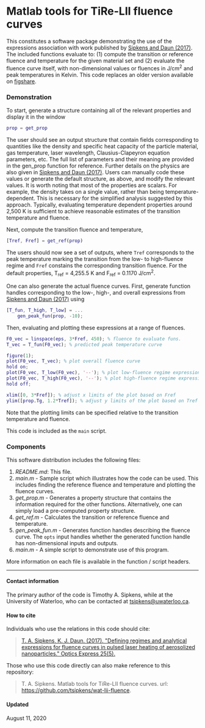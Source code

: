# Matlab tools for TiRe-LII fluence curves

This constitutes a software package demonstrating the use of the expressions association with work published by [Sipkens and Daun (2017)][1_main]. The included functions evaluate to: (1) compute the transition or reference fluence and temperature for the given material set and (2) evaluate the fluence curve itself, with non-dimensional values or fluences in J/cm<sup>2</sup> and peak temperatures in Kelvin. This code replaces an older version available on [figshare][2].  

### Demonstration

To start, generate a structure containing all of the relevant properties and display it in the window

```Matlab
prop = get_prop
```

The user should see an output structure that contain fields corresponding to quantities like the density and specific heat capacity of the particle material, gas temperature, laser wavelength, Clausius-Clapeyron equation parameters, etc. The full list of parameters and their meaning are provided in the gen_prop function for reference. Further details on the physics are also given in [Sipkens and Daun (2017)][1_main]. Users can manually code these values or generate the default structure, as above, and modify the relevant values. It is worth noting that most of the properties are scalars. For example, the density takes on a single value, rather than being temperature-dependent. This is necessary for the simplified analysis suggested by this approach. Typically, evaluating temperature dependent properties around 2,500 K is sufficient to achieve reasonable estimates of the transition temperature and fluence. 

Next, compute the transition fluence and temperature,

```Matlab
[Tref, Fref] = get_ref(prop)
```

The users should now see a set of outputs, where `Tref` corresponds to the peak temperature marking the transition from the low- to high-fluence regime and `Fref` constains the corresponding transition fluence. For the default properties, T<sub>ref</sub> =  4,255.5 K and F<sub>ref</sub> = 0.1170 J/cm<sup>2</sup>. 

One can also generate the actual fluence curves. First, generate function handles corresponding to the low-, high-, and overall expressions from [Sipkens and Daun (2017)][1_main] using

```Matlab
[T_fun, T_high, T_low] = ...
    gen_peak_fun(prop, -10);
```

Then, evaluating and plotting these expressions at a range of fluences. 

```Matlab
F0_vec = linspace(eps, 3*Fref, 450); % fluence to evaluate funs.
T_vec = T_fun(F0_vec); % predicted peak temperature curve

figure(1);
plot(F0_vec, T_vec); % plot overall fluence curve
hold on;
plot(F0_vec, T_low(F0_vec), '--'); % plot low-fluence regime expression
plot(F0_vec, T_high(F0_vec), '--'); % plot high-fluence regime expression
hold off;

xlim([0, 3*Fref]); % adjust x limits of the plot based on Fref
ylim([prop.Tg, 1.2*Tref]); % adjust y limits of the plot based on Tref
```

Note that the plotting limits can be specified relative to the transition temperature and fluence. 

This code is included as the `main` script. 

### Components

This software distribution includes the following files:

1. *README.md*: This file. 
2. *main.m* - Sample script which illustrates how the code can be used. This includes finding the reference fluence and temperature and plotting the fluence curves. 
3. *get_prop.m* - Generates a property structure that contains the information required for the other functions. Alternatively, one can simply load a pre-computed property structure. 
4. *get_ref.m* - Calculates the transition or reference fluence and temperature.
5. *gen_peak_fun.m* - Generates function handles describing the fluence curve. The `opts` input handles whether the generated function handle has non-dimensional inputs and outputs. 
6. *main.m* - A simple script to demonstrate use of this program. 

More information on each file is available in the function / script headers. 

---------

#### Contact information

The primary author of the code is Timothy A. Sipkens, while at the University of Waterloo, who can be contacted at tsipkens@uwaterloo.ca. 

#### How to cite

Individuals who use the relations in this code should cite:

> [T. A. Sipkens, K. J. Daun. (2017). "Defining regimes and analytical expressions for fluence curves in pulsed laser heating of aerosolized nanoparticles." Optics Express 25(5).][1_main]

Those who use this code directly can also make reference to this repository:

> T. A. Sipkens. Matlab tools for TiRe-LII fluence curves. url: https://github.com/tsipkens/wat-lii-fluence. 

#### Updated

August 11, 2020


[1_main]: https://doi.org/10.1364/OE.25.005684

[2]: https://figshare.com/articles/dataset/MATLAB_tools_for_TiRe-LII_fluence_curves/5513497
